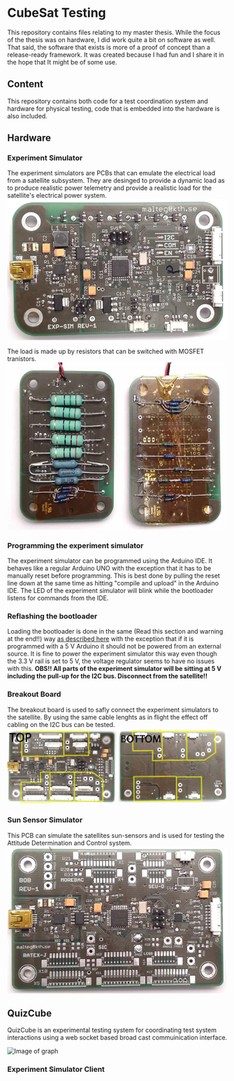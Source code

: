 # CubeSat Testing
This repository contains files relating to my master thesis. While the focus of the thesis was on hardware, I did work quite a bit on software as well. That said, the software that exists is more of a proof of concept than a release-ready framework. It was created because I had fun and I share it in the hope that It might be of some use.

## Content
This repository contains both code for a test coordination system and hardware for physical testing, code that is embedded into the hardware is also included.
 ## Hardware

### Experiment Simulator
The experiment simulators are PCBs that can emulate the electrical load from a satellite subsystem. They are desinged to provide a dynamic load as to produce realistic power telemetry and provide a realistic load for the satellite's electrical power system. 
![alt text](.media/exp_sim_top.jpg)

The load is made up by resistors that can be switched with MOSFET tranistors.
![alt text](.media/bob_resistors.jpg)

### Programming the experiment simulator
The experiment simulator can be programmed using the Arduino IDE. It behaves like a regular Arduino UNO with the exception that it has to be manually reset before programming. This is best done by pulling the reset line down at the same time as hitting "compile and upload" in the Arduino IDE. The LED of the experiment simulator will blink while the bootloader listens for commands from the IDE.

### Reflashing the bootloader
Loading the bootloader is done in the same (Read this section and warning at the end!!) way [as described here](https://www.arduino.cc/en/Tutorial/ArduinoToBreadboard) with the exception that if it is programmed with a 5 V Arduino it should not be powered from an external source. It is fine to power the experiment simulator this way even though the 3.3 V rail is set to 5 V, the voltage regulator seems to have no issues with this. **OBS!! All parts of the experiment simulator will be sitting at 5 V including the pull-up for the I2C bus. Disconnect from the satellite!!**



### Breakout Board
The breakout board is used to safly connect the experiment simulators to the satellite. By using the same cable lenghts as in flight the effect off cabling on the I2C bus can be tested.
![alt text](.media/topBottomPCB.jpg)

### Sun Sensor Simulator
This PCB can simulate the satellites sun-sensors and is used for testing the Attitude Determination and Control system.
![alt text](.media/sunsensorsim.jpg)

## QuizCube
QuizCube is an experimental testing system for coordinating test system interactions using a web socket based broad cast commuinication interface.

![Image of graph](.media/testingSystem.png|width=60 )

### Experiment Simulator Client
